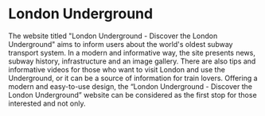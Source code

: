 # London Underground

The website titled "London Underground - Discover the London Underground" aims to inform users about the world's oldest subway transport system.
In a modern and informative way, the site presents news, subway history, infrastructure and an image gallery. There are also tips and informative videos for those who want to visit London and use the Underground, or it can be a source of information for train lovers. Offering a modern and easy-to-use design, the “London Underground - Discover the London Underground” website can be considered as the first stop for those interested and not only.
